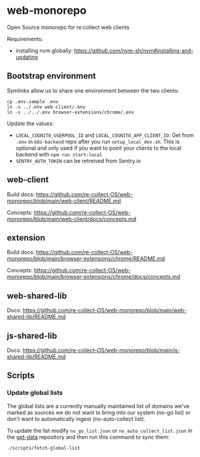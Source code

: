 # web-monorepo


Open Source monorepo for re:collect web clients

Requirements:

-   installing nvm globally: https://github.com/nvm-sh/nvm#installing-and-updating

## Bootstrap environment

Symlinks allow us to share one environment between the two clients:

```
cp .env.sample .env
ln -s ../.env web-client/.env
ln -s ../../.env browser-extensions/chrome/.env
```

Update the values:

-   `LOCAL_COGNITO_USERPOOL_ID` and `LOCAL_COGNITO_APP_CLIENT_ID`: Get from `.env` in `k8s-backend` repo after you run `setup_local_dev.sh`. This is optional and only used if you want to point your clients to the local backend with `npm run start:local`
-   `SENTRY_AUTH_TOKEN` can be retreived from Sentry.io

## web-client

Build docs: https://github.com/re-collect-OS/web-monorepo/blob/main/web-client/README.md

Concepts: https://github.com/re-collect-OS/web-monorepo/blob/main/web-client/docs/concepts.md

## extension

Build docs: https://github.com/re-collect-OS/web-monorepo/blob/main/browser-extensions/chrome/README.md

Concepts: https://github.com/re-collect-OS/web-monorepo/blob/main/browser-extensions/chrome/docs/concepts.md

## web-shared-lib

Docs: https://github.com/re-collect-OS/web-monorepo/blob/main/web-shared-lib/README.md

## js-shared-lib

Docs: https://github.com/re-collect-OS/web-monorepo/blob/main/js-shared-lib/README.md

## Scripts

### Update global lists

The global lists are a currently manually maintained list of domains we've marked as sources we do not want to bring into our system (no-go list) or don't want to automatically ingest (no-auto-collect list).

To update the list modify `no_go_list.json` or `no_auto_collect_list.json` in the [get-data](https://github.com/re-collect/get_data/) repository and then run this command to sync them:

```sh
./scripts/fetch-global-list
```
